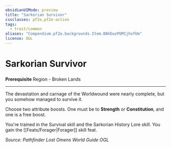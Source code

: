 ```yaml
---
obsidianUIMode: preview
title: "Sarkorian Survivor"
cssclasses: pf2e,pf2e-action
tags:
  - trait/common
aliases: "Compendium.pf2e.backgrounds.Item.B8kEwzPUMIjhofUm"
license: OGL
---
```

# Sarkorian Survivor

### 






**Prerequisite** Region - Broken Lands

* * *

The devastation and carnage of the Worldwound were nearly complete, but you somehow managed to survive it.

Choose two attribute boosts. One must be to **Strength** or **Constitution**, and one is a free boost.

You're trained in the Survival skill and the Sarkorian History Lore skill. You gain the [[Feats/Forager|Forager]] skill feat.

*Source: Pathfinder Lost Omens World Guide*
*OGL*